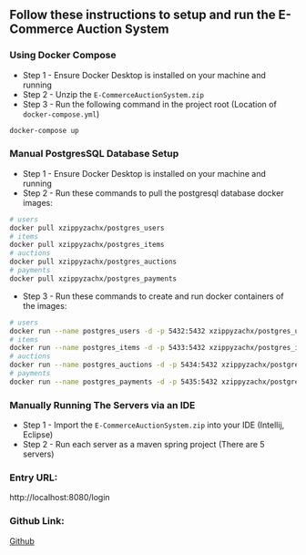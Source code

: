 ## Follow these instructions to setup and run the E-Commerce Auction System

### Using Docker Compose

* Step 1 - Ensure Docker Desktop is installed on your machine and running
* Step 2 - Unzip the `E-CommerceAuctionSystem.zip`
* Step 3 - Run the following command in the project root (Location of `docker-compose.yml`)

```bash
docker-compose up
```

### Manual PostgresSQL Database Setup

* Step 1 - Ensure Docker Desktop is installed on your machine and running
* Step 2 - Run these commands to pull the postgresql database docker images:

```bash
# users
docker pull xzippyzachx/postgres_users
# items
docker pull xzippyzachx/postgres_items
# auctions
docker pull xzippyzachx/postgres_auctions
# payments
docker pull xzippyzachx/postgres_payments
```

* Step 3 - Run these commands to create and run docker containers of the images:
```bash
# users
docker run --name postgres_users -d -p 5432:5432 xzippyzachx/postgres_users
# items
docker run --name postgres_items -d -p 5433:5432 xzippyzachx/postgres_items
# auctions
docker run --name postgres_auctions -d -p 5434:5432 xzippyzachx/postgres_auctions
# payments
docker run --name postgres_payments -d -p 5435:5432 xzippyzachx/postgres_payments
```

### Manually Running The Servers via an IDE

* Step 1 - Import the `E-CommerceAuctionSystem.zip` into your IDE (Intellij, Eclipse)
* Step 2 - Run each server as a maven spring project (There are 5 servers)


### Entry URL:
http://localhost:8080/login


### Github Link:
[Github](https://github.com/xzippyzachx/E-CommerceAuctionSystem)
